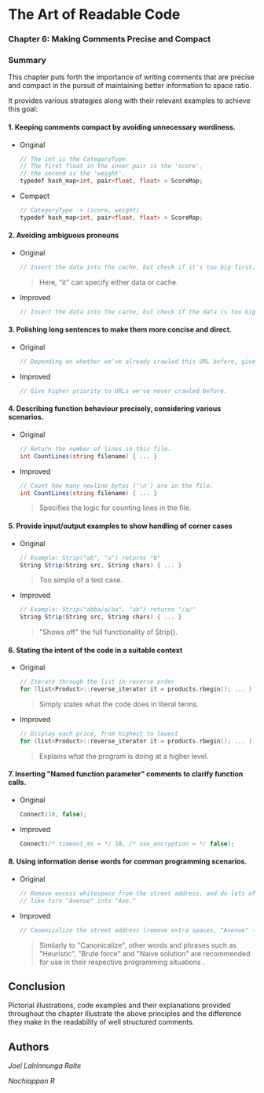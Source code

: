 # The Art of Readable Code
### Chapter 6: Making Comments Precise and Compact
### Summary

This chapter puts forth the importance of writing comments that are precise and compact in the pursuit of maintaining better information to space ratio.

It provides various strategies along with their relevant examples to achieve this goal:

#### 1. Keeping comments compact by avoiding unnecessary wordiness.
- Original 

    ```csharp
    // The int is the CategoryType.
    // The first float in the inner pair is the 'score',
    // the second is the 'weight'.
    typedef hash_map<int, pair<float, float> > ScoreMap;
    ```
- Compact
    ```csharp
    // CategoryType -> (score, weight)
    typedef hash_map<int, pair<float, float> > ScoreMap;
    ```
#### 2. Avoiding ambiguous pronouns
- Original
    ```csharp
    // Insert the data into the cache, but check if it's too big first.
    ```
    > Here, "it" can specify either data or cache.

- Improved
    ```csharp
    // Insert the data into the cache, but check if the data is too big first.
    ```
#### 3. Polishing long sentences to make them more concise and direct.
- Original

    ```csharp
    // Depending on whether we've already crawled this URL before, give it a different priority.
    ```
- Improved
    ```csharp
    // Give higher priority to URLs we've never crawled before.
    ```
#### 4. Describing function behaviour precisely, considering various scenarios.
- Original

    ```csharp
    // Return the number of lines in this file.
    int CountLines(string filename) { ... }
    ```
- Improved
    ```csharp
    // Count how many newline bytes ('\n') are in the file.
    int CountLines(string filename) { ... }
    ```
    > Specifies the logic for counting lines in the file.

#### 5. Provide input/output examples to show handling of corner cases
- Original
    ```csharp
    // Example: Strip("ab", "a") returns "b"
    String Strip(String src, String chars) { ... }
    ```
    > Too simple of a test case.
    
- Improved
    ```csharp
    // Example: Strip("abba/a/ba", "ab") returns "/a/"
    String Strip(String src, String chars) { ... }
    ```
    > "Shows off" the full functionality of Strip().
    
#### 6. Stating the intent of the code in a suitable context
- Original
    ```cpp
    // Iterate through the list in reverse order
    for (list<Product>::reverse_iterator it = products.rbegin(); ... )
    ```
    > Simply states what the code does in literal terms.
    
- Improved
    ```cpp
    // Display each price, from highest to lowest
    for (list<Product>::reverse_iterator it = products.rbegin(); ... )
    ```
    > Explains what the program is doing at a higher level.

#### 7. Inserting "Named function parameter" comments to clarify function calls.
- Original

    ```cpp
    Connect(10, false);
    ```
- Improved

    ```cpp
    Connect(/* timeout_ms = */ 10, /* use_encryption = */ false);
    ```

#### 8. Using information dense words for common programming scenarios.
- Original

    ```cpp
    // Remove excess whitespace from the street address, and do lots of other cleanup
    // like turn "Avenue" into "Ave."
    ```
- Improved
    ```cpp
    // Canonicalize the street address (remove extra spaces, "Avenue" -> "Ave.")
    ```
    > Similarly to "Canonicalize", other words and phrases such as "Heuristic", "Brute force" and "Naive solution" are recommended for use in their respective programming situations .

## Conclusion

Pictorial illustrations, code examples and their explanations provided throughout the chapter illustrate the above principles and the difference they make in the readability of well structured comments.

## Authors

*Joel Lalrinnunga Ralte*

*Nachiappan R*





